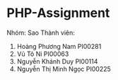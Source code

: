# PHP-Assignment

Nhóm: Sao
Thành viên:
1.	Hoàng Phương Nam	    PI00281
2.	Vũ Tô Ni	            PI00063
3.	Nguyễn Khánh Duy	    PI00114
4.	Nguyễn Thị Minh Ngọc	PI00225
